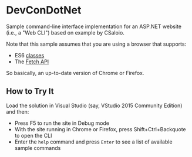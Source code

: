 # DevConDotNet
Sample command-line interface implementation for an ASP.NET website (i.e., a "Web CLI") based on example by CSaloio.

Note that this sample assumes that you are using a browser that supports:

- ES6 [classes](https://developer.mozilla.org/en-US/docs/Web/JavaScript/Reference/Statements/class#Browser_compatibility)
- The [Fetch API](https://developer.mozilla.org/en-US/docs/Web/API/Fetch_API#Browser_compatibility)

So basically, an up-to-date version of Chrome or Firefox.

## How to Try It
Load the solution in Visual Studio (say, VStudio 2015 Community Edition) and then:

- Press F5 to run the site in Debug mode
- With the site running in Chrome or Firefox, press Shift+Ctrl+Backquote to open the CLI
- Enter the `help` command and press `Enter` to see a list of available sample commands

